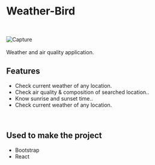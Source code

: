 <h1>Weather-Bird</h1>
<br>

![Capture](https://github.com/Amanherenj09/Weather-Bird/assets/106864233/c98c46b2-00d0-49fb-8207-449436c12383)
<br>
<br>
Weather and air quality application.

<h2>Features</h2
<hr>
<ul>
<li>Check current weather of any location.</li>
<li>Check air quality & composition of searched location..</li>
<li>Know sunrise and sunset time..</li>
<li>Check current weather of any location.</li>
</ul>
<br>




<h2>Used to make the project</h2>
<ul>
	<li>Bootstrap</li>
	<li>React</li>
</ul>

